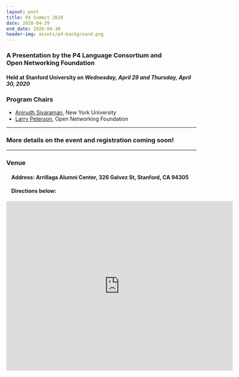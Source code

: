 ```yaml
---
layout: post
title: P4 Summit 2020
date: 2020-04-29
end_date: 2020-04-30
header-img: assets/p4-background.png
---
```


### A Presentation by the P4 Language Consortium and <br /> Open Networking Foundation  
#### Held at Stanford University on *Wednesday, April 29 and Thursday, April 30, 2020* 

### Program Chairs
* [Anirudh Sivaraman](https://cs.nyu.edu/~anirudh/), New York University
* [Larry Peterson](https://www.opennetworking.org/executive-team/#bio-Larry-Peterson), Open Networking Foundation

---

### **More details on the event and registration coming soon!**

---
### Venue
#### &nbsp;&nbsp;&nbsp;&nbsp;Address: Arrillaga Alumni Center, 326 Galvez St, Stanford, CA 94305
#### &nbsp;&nbsp;&nbsp;&nbsp;Directions below:

<iframe src="https://www.google.com/maps/embed?pb=!1m18!1m12!1m3!1d3168.2722083658236!2d-122.16701278469225!3d37.43067377982362!2m3!1f0!2f0!3f0!3m2!1i1024!2i768!4f13.1!3m3!1m2!1s0x808fbb28416493a7%3A0x778a60994d7a5e4c!2sFrances+C.+Arrillaga+Alumni+Center!5e0!3m2!1sen!2sus!4v1526996941379" width="600" height="450" frameborder="0" style="border:0" allowfullscreen></iframe>
